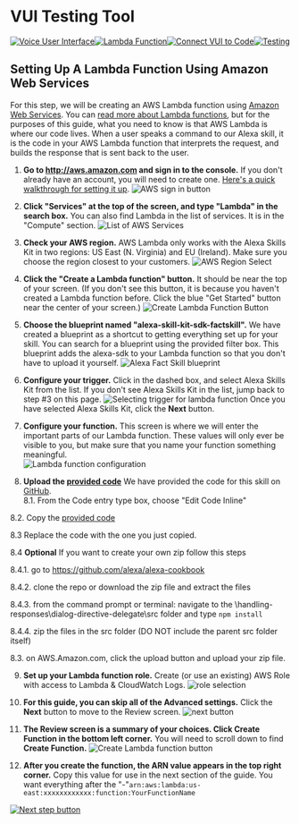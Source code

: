 # VUI Testing Tool
[![Voice User Interface](https://m.media-amazon.com/images/G/01/mobile-apps/dex/alexa/alexa-skills-kit/tutorials/navigation/1-locked._TTH_.png)](https://github.com/alexa/alexa-cookbook/blob/master/tools/VUI%20Testing%20Tool/step-by-step/1-voice-user-interface.md)[![Lambda Function](https://m.media-amazon.com/images/G/01/mobile-apps/dex/alexa/alexa-skills-kit/tutorials/navigation/2-on._TTH_.png)](https://github.com/alexa/alexa-cookbook/blob/master/tools/VUI%20Testing%20Tool/step-by-step/2-lambda-function.md)[![Connect VUI to Code](https://m.media-amazon.com/images/G/01/mobile-apps/dex/alexa/alexa-skills-kit/tutorials/navigation/3-off._TTH_.png)](https://github.com/alexa/alexa-cookbook/blob/master/tools/VUI%20Testing%20Tool/step-by-step/3-connect-vui-to-code.md)[![Testing](https://m.media-amazon.com/images/G/01/mobile-apps/dex/alexa/alexa-skills-kit/tutorials/navigation/4-off._TTH_.png)](https://github.com/alexa/alexa-cookbook/blob/master/tools/VUI%20Testing%20Tool/step-by-step/4-testing.md)

## Setting Up A Lambda Function Using Amazon Web Services

For this step, we will be creating an AWS Lambda function using [Amazon Web Services](http://aws.amazon.com).  You can [read more about Lambda functions](http://aws.amazon.com/lambda), but for the purposes of this guide, what you need to know is that AWS Lambda is where our code lives.  When a user speaks a command to our Alexa skill, it is the code in your AWS Lambda function that interprets the request, and builds the response that is sent back to the user.

1.  **Go to http://aws.amazon.com and sign in to the console.** If you don't already have an account, you will need to create one.  [Here's a quick walkthrough for setting it up](https://github.com/alexa/alexa-cookbook/blob/master/handling-responses/dialog-directive-delegate/set-up-aws.md).
![AWS sign in button](https://m.media-amazon.com/images/G/01/mobile-apps/dex/alexa/alexa-skills-kit/tutorials/general/2-1-sign-in-to-the-console._TTH_.png)

2.  **Click "Services" at the top of the screen, and type "Lambda" in the search box.**  You can also find Lambda in the list of services.  It is in the "Compute" section.
![List of AWS Services ](https://m.media-amazon.com/images/G/01/mobile-apps/dex/alexa/alexa-skills-kit/tutorials/general/2-2-services-lambda._TTH_.png)

3.  **Check your AWS region.** AWS Lambda only works with the Alexa Skills Kit in two regions: US East (N. Virginia) and EU (Ireland).  Make sure you choose the region closest to your customers.
![AWS Region Select](https://m.media-amazon.com/images/G/01/mobile-apps/dex/alexa/alexa-skills-kit/tutorials/general/2-3-check-region._TTH_.png)

4.  **Click the "Create a Lambda function" button.** It should be near the top of your screen.  (If you don't see this button, it is because you haven't created a Lambda function before.  Click the blue "Get Started" button near the center of your screen.)
![Create Lambda Function Button](https://m.media-amazon.com/images/G/01/mobile-apps/dex/alexa/alexa-skills-kit/tutorials/general/2-4-create-a-lambda-function._TTH_.png")

5.  **Choose the blueprint named "alexa-skill-kit-sdk-factskill".** We have created a blueprint as a shortcut to getting everything set up for your skill. You can search for a blueprint using the provided filter box.  This blueprint adds the alexa-sdk to your Lambda function so that you don't have to upload it yourself.
![Alexa Fact Skill blueprint](https://m.media-amazon.com/images/G/01/mobile-apps/dex/alexa/alexa-skills-kit/tutorials/fact/2-5-blueprint._TTH_.png)

6.  **Configure your trigger.** Click in the dashed box, and select Alexa Skills Kit from the list.  If you don't see Alexa Skills Kit in the list, jump back to step #3 on this page.
![Selecting trigger for lambda function](https://m.media-amazon.com/images/G/01/mobile-apps/dex/alexa/alexa-skills-kit/tutorials/general/2-6-configure-your-trigger._TTH_.png)
    Once you have selected Alexa Skills Kit, click the **Next** button.

7.  **Configure your function.** This screen is where we will enter the important parts of our Lambda function.  These values will only ever be visible to you, but make sure that you name your function something meaningful.  
![Lambda function configuration](https://m.media-amazon.com/images/G/01/mobile-apps/dex/alexa/alexa-skills-kit/tutorials/general/2-7-configure-your-function._TTH_.png)

8.  **Upload the [provided code](https://github.com/alexa/alexa-cookbook/tree/master/tools/VUI%20Testing%20Tool/src/index.js)** We have provided the code for this skill on [GitHub](https://github.com/alexa/alexa-cookbook/tree/master/tools/VUI%20Testing%20Tool).  
  8.1. From the Code entry type box, choose "Edit Code Inline"

  8.2. Copy the [provided code](https://github.com/alexa/alexa-cookbook/tree/master/tools/VUI%20Testing%20Tool/src/index.js)

  8.3 Replace the code with the one you just copied.

  8.4 **Optional** If you want to create your own zip follow this steps
  
   8.4.1. go to https://github.com/alexa/alexa-cookbook

   8.4.2. clone the repo or download the zip file and extract the files

   8.4.3. from the command prompt or terminal:
      navigate to the \handling-responses\dialog-directive-delegate\src folder and type ```npm install```

   8.4.4. zip the files in the src folder (DO NOT include the parent src folder itself)

  8.3. on AWS.Amazon.com, click the upload button and upload your zip file.

9.  **Set up your Lambda function role.**  Create (or use an existing) AWS Role with access to Lambda & CloudWatch Logs.
![role selection](https://m.media-amazon.com/images/G/01/mobile-apps/dex/alexa/alexa-skills-kit/tutorials/general/2-9-lambda-function-role._TTH_.png)

10. **For this guide, you can skip all of the Advanced settings.**  Click the **Next** button to move to the Review screen.
![next button](https://m.media-amazon.com/images/G/01/mobile-apps/dex/alexa/alexa-skills-kit/tutorials/general/2-10-next-button._TTH_.png)

11. **The Review screen is a summary of your choices.  Click Create Function in the bottom left corner.**  You will need to scroll down to find **Create Function.**
![Create Lambda function button](https://m.media-amazon.com/images/G/01/mobile-apps/dex/alexa/alexa-skills-kit/tutorials/general/2-11-create-function-button._TTH_.png)

12. **After you create the function, the ARN value appears in the top right corner.** Copy this value for use in the next section of the guide.
You want everything after the "-"```arn:aws:lambda:us-east:xxxxxxxxxxxx:function:YourFunctionName```

[![Next step button](https://m.media-amazon.com/images/G/01/mobile-apps/dex/alexa/alexa-skills-kit/tutorials/general/buttons/button_next_connect_vui_to_code._TTH_.png)](https://github.com/alexa/alexa-cookbook/blob/master/tools/VUI%20Testing%20Tool/step-by-step/3-connect-vui-to-code.md)
